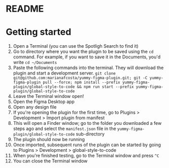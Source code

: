 # README

# Getting started

1. Open a Terminal (you can use the Spotligh Search to find it)
2. Go to directory where you want the plugin to be saved using the `cd` command. For example, if you want to save it in the Documents, you'd write `cd ~/Documents`
3. Paste the following commands into the terminal. They will download the plugin and start a development server. `git clone git@github.com:marianafcosta/yummy-figma-plugin.git; git -C yummy-figma-plugin pull --force; npm install --prefix yummy-figma-plugin/global-style-to-code && npm run start --prefix yummy-figma-plugin/global-style-to-code`
4. Leave the Terminal window open!
5. Open the Figma Desktop app
6. Open any design file
7. If you're opening the plugin for the first time, go to Plugins > Development > Import plugin from manifest
8. This will open a Finder window; go to the folder you downloaded a few steps ago and select the `manifest.json` file in the `yummy-figma-plugin/global-style-to-code` sub-directory
9. The plugin should now be running
10. Once imported, subsequent runs of the plugin can be started by going to Plugins > Development > global-style-to-code
11. When you're finished testing, go to the Terminal window and press `^C`
12. You can close the Terminal window

